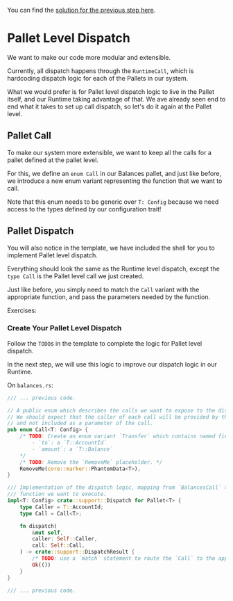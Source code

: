 You can find the [solution for the previous step here](https://gist.github.com/nomadbitcoin/a86959a1c50628cb2af1bdde52d55199).

# Pallet Level Dispatch

We want to make our code more modular and extensible.

Currently, all dispatch happens through the `RuntimeCall`, which is hardcoding dispatch logic for each of the Pallets in our system.

What we would prefer is for Pallet level dispatch logic to live in the Pallet itself, and our Runtime taking advantage of that. We ave already seen end to end what it takes to set up call dispatch, so let's do it again at the Pallet level.

## Pallet Call

To make our system more extensible, we want to keep all the calls for a pallet defined at the pallet level.

For this, we define an `enum Call` in our Balances pallet, and just like before, we introduce a new enum variant representing the function that we want to call.

Note that this enum needs to be generic over `T: Config` because we need access to the types defined by our configuration trait!

## Pallet Dispatch

You will also notice in the template, we have included the shell for you to implement Pallet level dispatch.

Everything should look the same as the Runtime level dispatch, except the `type Call` is the Pallet level call we just created.

Just like before, you simply need to match the `Call` variant with the appropriate function, and pass the parameters needed by the function.

Exercises:

### Create Your Pallet Level Dispatch

Follow the `TODO`s in the template to complete the logic for Pallet level dispatch.

In the next step, we will use this logic to improve our dispatch logic in our Runtime.

On `balances.rs`:

```rust
/// ... previous code.

// A public enum which describes the calls we want to expose to the dispatcher.
// We should expect that the caller of each call will be provided by the dispatcher,
// and not included as a parameter of the call.
pub enum Call<T: Config> {
	/* TODO: Create an enum variant `Transfer` which contains named fields:
		- `to`: a `T::AccountId`
		- `amount`: a `T::Balance`
	*/
	/* TODO: Remove the `RemoveMe` placeholder. */
	RemoveMe(core::marker::PhantomData<T>),
}

/// Implementation of the dispatch logic, mapping from `BalancesCall` to the appropriate underlying
/// function we want to execute.
impl<T: Config> crate::support::Dispatch for Pallet<T> {
	type Caller = T::AccountId;
	type Call = Call<T>;

	fn dispatch(
		&mut self,
		caller: Self::Caller,
		call: Self::Call,
	) -> crate::support::DispatchResult {
		/* TODO: use a `match` statement to route the `Call` to the appropriate pallet function. */
		Ok(())
	}
}

/// ... previous code.
```